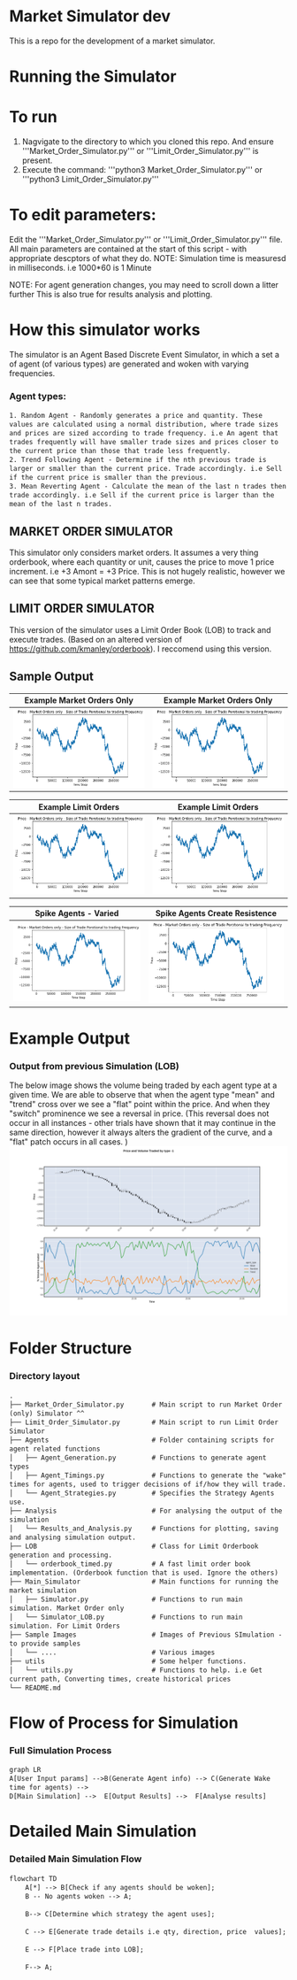 # Market Simulator dev
This is a repo for the development of a market simulator.



Running the Simulator
============================
# To run
1. Nagvigate to the directory to which you cloned this repo. And ensure '''Market_Order_Simulator.py''' or '''Limit_Order_Simulator.py''' is present.
2. Execute the command: '''python3 Market_Order_Simulator.py''' or '''python3 Limit_Order_Simulator.py'''

# To edit parameters:
Edit the '''Market_Order_Simulator.py''' or '''Limit_Order_Simulator.py''' file.
All main parameters are contained at the start of this script - with appropriate descptors of what they do.
NOTE: Simulation time is measuresd in milliseconds. i.e 1000*60 is 1 Minute

NOTE: For agent generation changes, you may need to scroll down a litter further
This is also true for results analysis and plotting.


# How this simulator works
The simulator is an Agent Based Discrete Event Simulator, in which a set a of agent (of various types) are generated and woken with varying frequencies.
### Agent types: 
	1. Random Agent - Randomly generates a price and quantity. These values are calculated using a normal distribution, where trade sizes and prices are sized according to trade frequency. i.e An agent that trades frequently will have smaller trade sizes and prices closer to the current price than those that trade less frequently.
	2. Trend Following Agent - Determine if the nth previous trade is larger or smaller than the current price. Trade accordingly. i.e Sell if the current price is smaller than the previous. 
	3. Mean Reverting Agent - Calculate the mean of the last n trades then trade accordingly. i.e Sell if the current price is larger than the mean of the last n trades.

## MARKET ORDER SIMULATOR
This simulator only considers market orders. It assumes a very thing orderbook, where each quantity or unit, causes the price to move 1 price increment. i.e  +3 Amont = +3 Price.
This is not hugely realistic, however we can see that some typical market patterns emerge. 


## LIMIT ORDER SIMULATOR
This version of the simulator uses a Limit Order Book (LOB) to track and execute trades. (Based on an altered version of https://github.com/kmanley/orderbook). I reccomend using this version. 


## Sample Output
Example Market Orders Only             |  Example Market Orders Only
:-------------------------:|:-------------------------:
![](https://github.com/patrick-liston/Market_Simulator_dev/blob/main/Market_Order_Simulation_chi_2.png)  |  ![](https://github.com/patrick-liston/Market_Simulator_dev/blob/main/Market_Order_Simulation_chi_2.png)

Example Limit Orders             |  Example Limit Orders
:-------------------------:|:-------------------------:
![](https://github.com/patrick-liston/Market_Simulator_dev/blob/main/Market_Order_Simulation_chi_2.png)  |  ![](https://github.com/patrick-liston/Market_Simulator_dev/blob/main/Market_Order_Simulation_chi_2.png)

Spike Agents - Varied             |  Spike Agents Create Resistence
:-------------------------:|:-------------------------:
![](https://github.com/patrick-liston/Market_Simulator_dev/blob/main/Market_Order_Simulation_chi_2.png)  |  ![](https://github.com/patrick-liston/Market_Simulator_dev/blob/main/Market_Order_Simulation_chi_2.png)







Example Output
============================

### Output from previous Simulation (LOB)
The below image shows the volume being traded by each agent type at a given time. 
We are able to observe that when the agent type "mean" and "trend" cross over we see a "flat" point within the price. And when they "switch" prominence we see a reversal in price. (This reversal does not occur in all instances - other trials have shown that it may continue in the same direction, however it always alters the gradient of the curve, and a "flat" patch occurs in all cases. )
![alt text](https://github.com/patrick-liston/Market_Simulator_dev/blob/main/Agent_Change_Direction.png)



Folder Structure 
============================

### Directory layout

    .
    ├── Market_Order_Simulator.py       # Main script to run Market Order (only) Simulator ^^
    ├── Limit_Order_Simulator.py        # Main script to run Limit Order Simulator 
    ├── Agents                     		# Folder containing scripts for agent related functions 
    │   ├── Agent_Generation.py         # Functions to generate agent types
    │   ├── Agent_Timings.py         	# Functions to generate the "wake" times for agents, used to trigger decisions of if/how they will trade.
    │   └── Agent_Strategies.py         # Specifies the Strategy Agents use.
    ├── Analysis	          			# For analysing the output of the simulation
    │   └── Results_and_Analysis.py     # Functions for plotting, saving and analysing simulation output.
    ├── LOB                    			# Class for Limit Orderbook generation and processing. 
    │   └── orderbook_timed.py         	# A fast limit order book implementation. (Orderbook function that is used. Ignore the others)
    ├── Main_Simulator                  # Main functions for running the market simulation 
    │   ├── Simulator.py         		# Functions to run main simulation. Market Order only
    │   └── Simulator_LOB.py         	# Functions to run main simulation. For Limit Orders
    ├── Sample Images                   # Images of Previous SImulation - to provide samples 
    │   └── ....         				# Various images
    ├── utils                   		# Some helper functions.
    │   └── utils.py         			# Functions to help. i.e Get current path, Converting times, create historical prices
    └── README.md




Flow of Process for Simulation 
============================

### Full Simulation Process

```mermaid
graph LR
A[User Input params] -->B(Generate Agent info) --> C(Generate Wake time for agents) -->
D[Main Simulation] -->  E[Output Results] -->  F[Analyse results]

```


Detailed Main Simulation 
============================

### Detailed Main Simulation Flow

```mermaid
flowchart TD
    A[*] --> B[Check if any agents should be woken];
    B -- No agents woken --> A;
    
    B--> C[Determine which strategy the agent uses];

    C --> E[Generate trade details i.e qty, direction, price  values];

    E --> F[Place trade into LOB];

    F--> A;
 
```



